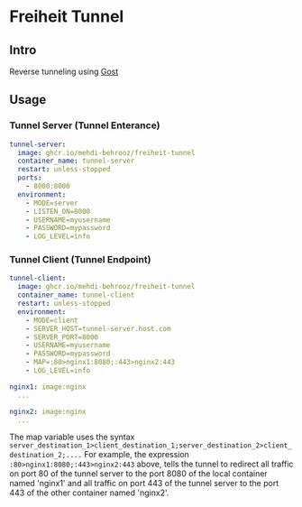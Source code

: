 # Freiheit Tunnel

## Intro

Reverse tunneling using [Gost](https://github.com/go-gost/gost)

## Usage

### Tunnel Server (Tunnel Enterance)

```yaml
tunnel-server:
  image: ghcr.io/mehdi-behrooz/freiheit-tunnel
  container_name: tunnel-server
  restart: unless-stopped
  ports:
    - 8000:8000
  environment:
    - MODE=server
    - LISTEN_ON=8000
    - USERNAME=myusername
    - PASSWORD=mypassword
    - LOG_LEVEL=info
```

### Tunnel Client (Tunnel Endpoint)

```yaml
tunnel-client:
  image: ghcr.io/mehdi-behrooz/freiheit-tunnel
  container_name: tunnel-client
  restart: unless-stopped
  environment:
    - MODE=client
    - SERVER_HOST=tunnel-server.host.com
    - SERVER_PORT=8000
    - USERNAME=myusername
    - PASSWORD=mypassword
    - MAP=:80>nginx1:8080;:443>nginx2:443
    - LOG_LEVEL=info

nginx1: image:nginx
  ...

nginx2: image:nginx
  ...
```

The map variable uses the syntax `server_destination_1>client_destination_1;server_destination_2>client_destination_2;....`
For example, the expression `:80>nginx1:8080;:443>nginx2:443` above, tells the tunnel to redirect all traffic on port 80 of
the tunnel server to the port 8080 of the local container named 'nginx1' and all traffic on port 443 of the tunnel server to
the port 443 of the other container named 'nginx2'.
